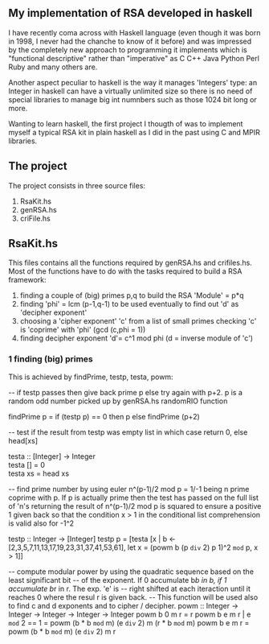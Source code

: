 ## My implementation of RSA developed in haskell
I have recently coma across with Haskell language (even though it was born in 1998, I never had the chanche to know of it before) and 
was impressed by the completely new approach to programming it implements which is "functional descriptive" rather than "imperative" as 
C C++ Java Python Perl Ruby and many others are.

Another aspect peculiar to haskell is the way it manages 'Integers' type: an Integer in haskell can have a virtually unlimited size so 
there is no need of special libraries to manage big int numnbers such as those 1024 bit long or more.

Wanting to learn haskell, the first project I thougth of was to implement myself a typical RSA kit in plain haskell as I did in the 
past using C and MPIR libraries.


## The project
The project consists in three source files:

1) RsaKit.hs
2) genRSA.hs
3) criFile.hs

## RsaKit.hs
This files contains all the functions required by genRSA.hs and crifiles.hs. Most of the functions have to do with the tasks required to build 
a RSA framework:

1) finding a couple of (big) primes p,q to build the RSA 'Module' = p*q
2) finding 'phi' = lcm (p-1,q-1) to be used eventually to find out 'd' as 'decipher exponent'
3) choosing a 'cipher exponent' 'c' from a list of small primes checking 'c' is 'coprime' with 'phi' (gcd (c,phi = 1))
4) finding decipher exponent 'd'= c^1 mod phi (d = inverse module of 'c')

### 1 finding (big) primes
This is achieved by findPrime, testp, testa, powm:

-- if testp passes then give back prime p else try again with p+2. p is a random odd number picked up by genRSA.hs randomRIO function

findPrime p = if (testp p) == 0 then p else findPrime (p+2)

-- test if the result from testp was empty list in which case return 0, else head[xs]

testa :: [Integer] -> Integer<br>
testa []     = 0<br>
testa xs = head xs<br>

-- find prime number by using euler n^(p-1)/2 mod p = 1/-1 being n prime coprime with p. If p is actually prime then the test has passed on the full list of 'n's returning 
the result of n^(p-1)/2 mod p is squared to ensure a positive 1 given back so that the condition x > 1 in the conditional list comprehension is valid also for -1^2 

testp :: Integer -> [Integer]
testp p = [testa [x | b <- [2,3,5,7,11,13,17,19,23,31,37,41,53,61], let x = (powm b (p `div` 2) p 1)^2 `mod` p, x > 1]]

-- compute modular power by using the quadratic sequence based on the least significant bit
-- of the exponent. If 0 accumulate b*b in b, if 1 accumulate b*r in r. The exp. 'e' is 
-- right shifted at each iteraction until it reaches 0 where the resul r is given back.
-- This function will be used also to find c and d exponents and to cipher / decipher.
powm :: Integer -> Integer -> Integer -> Integer -> Integer
powm b 0 m r = r
powm b e m r
  | e `mod` 2 == 1 = powm (b * b `mod` m) (e `div` 2) m (r * b `mod` m)
powm b e m r = powm (b * b `mod` m) (e `div` 2) m r

